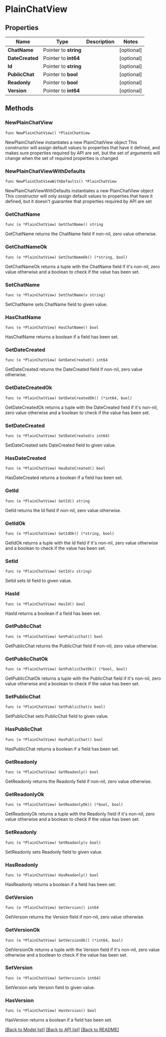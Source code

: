 # PlainChatView

## Properties

Name | Type | Description | Notes
------------ | ------------- | ------------- | -------------
**ChatName** | Pointer to **string** |  | [optional] 
**DateCreated** | Pointer to **int64** |  | [optional] 
**Id** | Pointer to **string** |  | [optional] 
**PublicChat** | Pointer to **bool** |  | [optional] 
**Readonly** | Pointer to **bool** |  | [optional] 
**Version** | Pointer to **int64** |  | [optional] 

## Methods

### NewPlainChatView

`func NewPlainChatView() *PlainChatView`

NewPlainChatView instantiates a new PlainChatView object
This constructor will assign default values to properties that have it defined,
and makes sure properties required by API are set, but the set of arguments
will change when the set of required properties is changed

### NewPlainChatViewWithDefaults

`func NewPlainChatViewWithDefaults() *PlainChatView`

NewPlainChatViewWithDefaults instantiates a new PlainChatView object
This constructor will only assign default values to properties that have it defined,
but it doesn't guarantee that properties required by API are set

### GetChatName

`func (o *PlainChatView) GetChatName() string`

GetChatName returns the ChatName field if non-nil, zero value otherwise.

### GetChatNameOk

`func (o *PlainChatView) GetChatNameOk() (*string, bool)`

GetChatNameOk returns a tuple with the ChatName field if it's non-nil, zero value otherwise
and a boolean to check if the value has been set.

### SetChatName

`func (o *PlainChatView) SetChatName(v string)`

SetChatName sets ChatName field to given value.

### HasChatName

`func (o *PlainChatView) HasChatName() bool`

HasChatName returns a boolean if a field has been set.

### GetDateCreated

`func (o *PlainChatView) GetDateCreated() int64`

GetDateCreated returns the DateCreated field if non-nil, zero value otherwise.

### GetDateCreatedOk

`func (o *PlainChatView) GetDateCreatedOk() (*int64, bool)`

GetDateCreatedOk returns a tuple with the DateCreated field if it's non-nil, zero value otherwise
and a boolean to check if the value has been set.

### SetDateCreated

`func (o *PlainChatView) SetDateCreated(v int64)`

SetDateCreated sets DateCreated field to given value.

### HasDateCreated

`func (o *PlainChatView) HasDateCreated() bool`

HasDateCreated returns a boolean if a field has been set.

### GetId

`func (o *PlainChatView) GetId() string`

GetId returns the Id field if non-nil, zero value otherwise.

### GetIdOk

`func (o *PlainChatView) GetIdOk() (*string, bool)`

GetIdOk returns a tuple with the Id field if it's non-nil, zero value otherwise
and a boolean to check if the value has been set.

### SetId

`func (o *PlainChatView) SetId(v string)`

SetId sets Id field to given value.

### HasId

`func (o *PlainChatView) HasId() bool`

HasId returns a boolean if a field has been set.

### GetPublicChat

`func (o *PlainChatView) GetPublicChat() bool`

GetPublicChat returns the PublicChat field if non-nil, zero value otherwise.

### GetPublicChatOk

`func (o *PlainChatView) GetPublicChatOk() (*bool, bool)`

GetPublicChatOk returns a tuple with the PublicChat field if it's non-nil, zero value otherwise
and a boolean to check if the value has been set.

### SetPublicChat

`func (o *PlainChatView) SetPublicChat(v bool)`

SetPublicChat sets PublicChat field to given value.

### HasPublicChat

`func (o *PlainChatView) HasPublicChat() bool`

HasPublicChat returns a boolean if a field has been set.

### GetReadonly

`func (o *PlainChatView) GetReadonly() bool`

GetReadonly returns the Readonly field if non-nil, zero value otherwise.

### GetReadonlyOk

`func (o *PlainChatView) GetReadonlyOk() (*bool, bool)`

GetReadonlyOk returns a tuple with the Readonly field if it's non-nil, zero value otherwise
and a boolean to check if the value has been set.

### SetReadonly

`func (o *PlainChatView) SetReadonly(v bool)`

SetReadonly sets Readonly field to given value.

### HasReadonly

`func (o *PlainChatView) HasReadonly() bool`

HasReadonly returns a boolean if a field has been set.

### GetVersion

`func (o *PlainChatView) GetVersion() int64`

GetVersion returns the Version field if non-nil, zero value otherwise.

### GetVersionOk

`func (o *PlainChatView) GetVersionOk() (*int64, bool)`

GetVersionOk returns a tuple with the Version field if it's non-nil, zero value otherwise
and a boolean to check if the value has been set.

### SetVersion

`func (o *PlainChatView) SetVersion(v int64)`

SetVersion sets Version field to given value.

### HasVersion

`func (o *PlainChatView) HasVersion() bool`

HasVersion returns a boolean if a field has been set.


[[Back to Model list]](../README.md#documentation-for-models) [[Back to API list]](../README.md#documentation-for-api-endpoints) [[Back to README]](../README.md)



